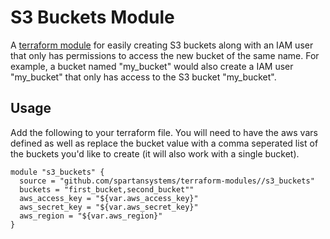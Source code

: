 # S3 Buckets Module

A [terraform module](https://www.terraform.io/docs/modules/usage.html) for
easily creating S3 buckets along with an IAM user that only has permissions to
access the new bucket of the same name. For example, a bucket named "my_bucket"
would also create a IAM user "my_bucket" that only has access to the S3 bucket
"my_bucket".

## Usage

Add the following to your terraform file. You will need to have the aws vars
defined as well as replace the bucket value with a comma seperated list of the
buckets you'd like to create (it will also work with a single bucket).

```
module "s3_buckets" {
  source = "github.com/spartansystems/terraform-modules//s3_buckets"
  buckets = "first_bucket,second_bucket""
  aws_access_key = "${var.aws_access_key}"
  aws_secret_key = "${var.aws_secret_key}"
  aws_region = "${var.aws_region}"
}
```
